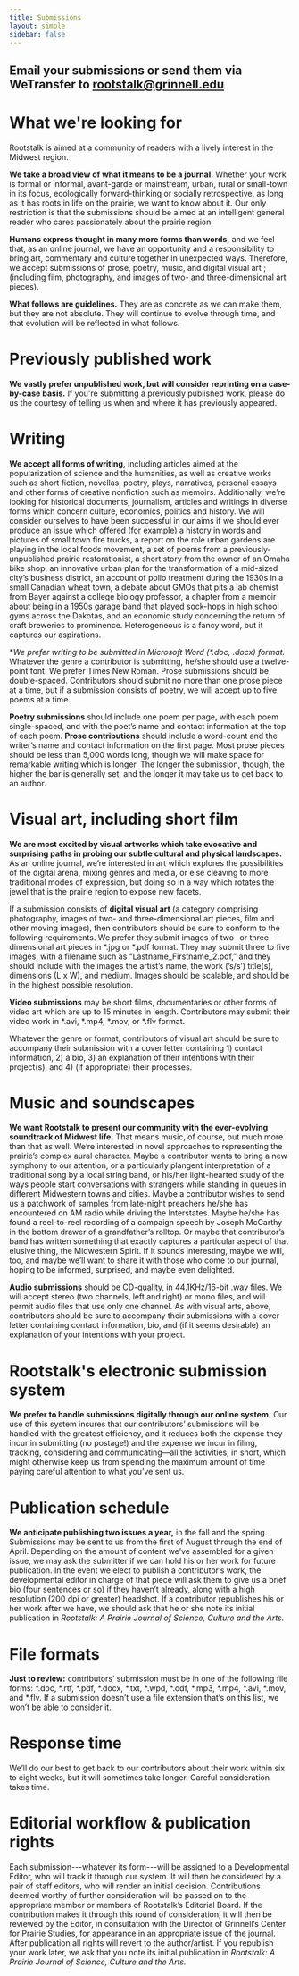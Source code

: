 ```yaml
---
title: Submissions
layout: simple
sidebar: false
---
```


## Email your submissions or send them via WeTransfer to [rootstalk@grinnell.edu](mailto:rootstalk@grinnell.edu)

# What we're looking for

Rootstalk is aimed at a community of readers with a lively interest in the Midwest region.

**We take a broad view of what it means to be a journal.** Whether your work is formal or informal, avant-garde or mainstream, urban, rural or small-town in its focus, ecologically forward-thinking or socially retrospective, as long as it has roots in life on the prairie, we want to know about it. Our only restriction is that the submissions should be aimed at an intelligent general reader who cares passionately about the prairie region.

**Humans express thought in many more forms than words,** and we feel that, as an online journal, we have an opportunity and a responsibility to bring art, commentary and culture together in unexpected ways. Therefore, we accept submissions of prose, poetry, music, and digital visual art ; (including film, photography, and images of two- and three-dimensional art pieces).

**What follows are guidelines.** They are as concrete as we can make them, but they are not absolute. They will continue to evolve through time, and that evolution will be reflected in what follows.​


# Previously published work

**We vastly prefer unpublished work, but will consider reprinting on a case-by-case basis.** If you're submitting a previously published work, please do us the courtesy of telling us when and where it has previously appeared.


# Writing

**We accept all forms of writing,** including articles aimed at the popularization of science and the humanities, as well as creative works such as short fiction, novellas, poetry, plays, narratives, personal essays and other forms of creative nonfiction such as memoirs. Additionally, we’re looking for historical documents, journalism, articles and writings in diverse forms which concern culture, economics, politics and history. We will consider ourselves to have been successful in our aims if we should ever produce an issue which offered (for example) a history in words and pictures of small town fire trucks, a report on the role urban gardens are playing in the local foods movement, a set of poems from a previously-unpublished prairie restorationist, a short story from the owner of an Omaha bike shop, an innovative urban plan for the transformation of a mid-sized city’s business district, an account of polio treatment during the 1930s in a small Canadian wheat town, a debate about GMOs that pits a lab chemist from Bayer against a college biology professor, a chapter from a memoir about being in a 1950s garage band that played sock-hops in high school gyms across the Dakotas, and an economic study concerning the return of craft breweries to prominence. Heterogeneous is a fancy word, but it captures our aspirations.

**We prefer writing to be submitted in Microsoft Word (*.doc, *.docx) format.** Whatever the genre a contributor is submitting, he/she should use a twelve-point font. We prefer Times New Roman. Prose submissions should be double-spaced. Contributors should submit no more than one prose piece at a time, but if a submission consists of poetry, we will accept up to five poems at a time.

**Poetry submissions** should include one poem per page, with each poem single-spaced, and with the poet’s name and contact information at the top of each poem. **Prose contributions** should include a word-count and the writer’s name and contact information on the first page. Most prose pieces should be less than 5,000 words long, though we will make space for remarkable writing which is longer. The longer the submission, though, the higher the bar is generally set, and the longer it may take us to get back to an author.


# Visual art, including short film

**We are most excited by visual artworks which take evocative and surprising paths in probing our subtle cultural and physical landscapes.** As an online journal, we’re interested in art which explores the possibilities of the digital arena, mixing genres and media, or else cleaving to more traditional modes of expression, but doing so in a way which rotates the jewel that is the prairie region to expose new facets.​

If a submission consists of **digital visual art** (a category comprising photography, images of two- and three-dimensional art pieces, film and other moving images), then contributors should be sure to conform to the following requirements. We prefer they submit images of two- or three-dimensional art pieces in *.jpg or *.pdf format. They may submit three to five images, with a filename such as “Lastname_Firstname_2.pdf,” and they should include with the images the artist’s name, the work (’s/s’) title(s), dimensions (L x W), and medium. Images should be scalable, and should be in the highest possible resolution.

**Video submissions** may be short films, documentaries or other forms of video art which are up to 15 minutes in length. Contributors may submit their video work in *.avi, *.mp4, *.mov, or *.flv format.

​Whatever the genre or format, contributors of visual art should be sure to accompany their submission with a cover letter containing 1) contact information, 2) a bio, 3) an explanation of their intentions with their project(s), and 4) (if appropriate) their processes.


# Music and soundscapes

**We want Rootstalk to present our community with the ever-evolving soundtrack of Midwest life.** That means music, of course, but much more than that as well. We’re interested in novel approaches to representing the prairie’s complex aural character. Maybe a contributor wants to bring a new symphony to our attention, or a particularly plangent interpretation of a traditional song by a local string band, or his/her light-hearted study of the ways people start conversations with strangers while standing in queues in different Midwestern towns and cities. Maybe a contributor wishes to send us a patchwork of samples from late-night preachers he/she has encountered on AM radio while driving the Interstates. Maybe he/she has found a reel-to-reel recording of a campaign speech by Joseph McCarthy in the bottom drawer of a grandfather’s rolltop. Or maybe that contributor’s band has written something that exactly captures a particular aspect of that elusive thing, the Midwestern Spirit. If it sounds interesting, maybe we will, too, and maybe we’ll want to share it with those who come to our journal, hoping to be informed, surprised, and maybe even delighted.

**Audio submissions** should be CD-quality, in 44.1KHz/16-bit .wav files. We will accept stereo (two channels, left and right) or mono files, and will permit audio files that use only one channel. As with visual arts, above, contributors should be sure to accompany their submissions with a cover letter containing contact information, bio, and (if it seems desirable) an explanation of your intentions with your project.


# Rootstalk's electronic submission system

**We prefer to handle submissions digitally through our online system.** Our use of this system insures that our contributors’ submissions will be handled with the greatest efficiency, and it reduces both the expense they incur in submitting (no postage!) and the expense we incur in filing, tracking, considering and communicating—all the activities, in short, which might otherwise keep us from spending the maximum amount of time paying careful attention to what you’ve sent us. 


# Publication schedule

**We anticipate publishing two issues a year,** in the fall and the spring. Submissions may be sent to us from the first of August through the end of April. Depending on the amount of content we’ve assembled for a given issue, we may ask the submitter if we can hold his or her work for future publication. In the event we elect to publish a contributor’s work, the developmental editor in charge of that piece will ask them to give us a brief bio (four sentences or so) if they haven’t already, along with a high resolution (200 dpi or greater) headshot. If a contributor republishes his or her work after we have, we should ask that he or she note its initial publication in *Rootstalk: A Prairie Journal of Science, Culture and the Arts.*

# File formats

**Just to review:** contributors’ submission must be in one of the following file forms: *.doc, *.rtf, *.pdf, *.docx, *.txt, *.wpd, *.odf, *.mp3, *.mp4, *.avi, *.mov, and *.flv. If a submission doesn’t use a file extension that’s on this list, we won’t be able to consider it.


# Response time

We’ll do our best to get back to our contributors about their work within six to eight weeks, but it will sometimes take longer. Careful consideration takes time.


# Editorial workflow & publication rights

Each submission---whatever its form---will be assigned to a Developmental Editor, who will track it through our system. It will then be considered by a pair of staff editors, who will render an initial decision. Contributions deemed worthy of further consideration will be passed on to the appropriate member or members of Rootstalk’s Editorial Board. If the contribution makes it through this round of consideration, it will then be reviewed by the Editor, in consultation with the Director of Grinnell’s Center for Prairie Studies, for appearance in an appropriate issue of the journal. After publication all rights will revert to the author/artist. If you republish your work later, we ask that you note its initial publication in *Rootstalk: A Prairie Journal of Science, Culture and the Arts.*